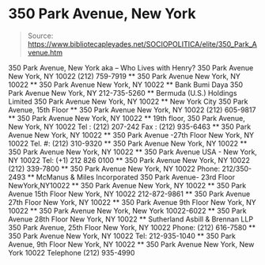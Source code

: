 # 350 Park Avenue, New York

> Source: https://www.bibliotecapleyades.net/SOCIOPOLITICA/elite/350_Park_Avenue.htm

350 Park Avenue, New York
aka – Who Lives with Henry?
350 Park Avenue
New York, NY 10022
(212) 759-7919
**
350 Park Avenue
New York, NY 10022
**
350 Park Avenue
New York, NY 10022
**
Bank Bumi Daya
350 Park Avenue
New York, NY
212-735-5260
**
Bermuda (U.S.) Holdings Limited
350 Park Avenue
New York, NY 10022
**
New York City
350 Park Avenue, 15th Floor
**
350 Park Avenue
New York, NY 10022
(212) 605-9817
**
350 Park Avenue
New York, NY 10022
**
19th floor, 350 Park Avenue, New York, NY 10022
Tel : (212) 207-242
Fax : (212) 935-6463
**
350 Park Avenue
New York, NY 10022
**
350 Park Avenue -27th Floor
New York, NY 10022
Tel. #: (212) 310-9320
**
350 Park Avenue
New York, NY 10022
**
350 Park Avenue
New York, NY 10022
**
350 Park Avenue
USA - New York, NY 10022
Tel: (+1) 212 826 0100
**
350 Park Avenue
New York, NY 10022
(212) 339-7800
**
350 Park Avenue
New York, NY 10022
Phone: 212/350-2493
**
McManus & Miles Incorporated
350 Park Avenue- 23rd Floor
NewYork,NY10022
**
350 Park Avenue
New York, NY 10022
**
350 Park Avenue
15th Floor
New York, NY 10022
212-872-9861
**
350 Park Avenue
27th Floor
New York, NY 10022
**
350 Park Avenue
9th Floor
New York, NY 10022
**
350 Park Avenue
New York, New York 10022-6022
**
350 Park Avenue
28th Floor
New York, NY 10022
**
Sutherland Asbill & Brennan LLP
350 Park Avenue, 25th Floor
New York, NY 10022
Phone: (212) 616-7580
**
350 Park Avenue
New York, NY 10022
Tel: 212-935-1040
**
350 Park Avenue, 9th Floor
New York, NY 10022
**
350 Park Avenue
New York, New York 10022
Telephone (212) 935-4990
